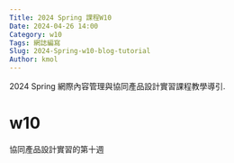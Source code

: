 ```yaml
---
Title: 2024 Spring 課程W10
Date: 2024-04-26 14:00
Category: w10
Tags: 網誌編寫
Slug: 2024-Spring-w10-blog-tutorial
Author: kmol
---
```


2024 Spring 網際內容管理與協同產品設計實習課程教學導引.

<!-- PELICAN_END_SUMMARY -->
# w10
協同產品設計實習的第十週